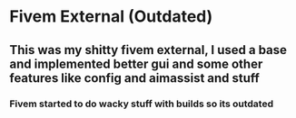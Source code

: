 # Fivem External (Outdated)

## This was my shitty fivem external, I used a base and implemented better gui and some other features like config and aimassist and stuff
### Fivem started to  do wacky stuff with builds so its outdated
